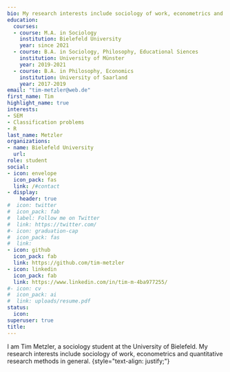 ```yaml
---
bio: My research interests include sociology of work, econometrics and quantitative methods.
education:
  courses:
  - course: M.A. in Sociology
    institution: Bielefeld University
    year: since 2021
  - course: B.A. in Sociology, Philosophy, Educational Siences
    institution: University of Münster
    year: 2019-2021
  - course: B.A. in Philosophy, Economics
    institution: University of Saarland
    year: 2017-2019
email: "tim-metzler@web.de"
first_name: Tim
highlight_name: true
interests:
- SEM
- Classification problems
- R
last_name: Metzler
organizations:
- name: Bielefeld University
  url: 
role: student
social:
- icon: envelope
  icon_pack: fas
  link: /#contact
- display:
    header: true
#  icon: twitter
#  icon_pack: fab
#  label: Follow me on Twitter
#  link: https://twitter.com/
#- icon: graduation-cap
#  icon_pack: fas
#  link: 
- icon: github
  icon_pack: fab
  link: https://github.com/tim-metzler
- icon: linkedin
  icon_pack: fab
  link: https://www.linkedin.com/in/tim-m-4ba977255/
#- icon: cv
#  icon_pack: ai
#  link: uploads/resume.pdf
status:
  icon: 
superuser: true
title: 
---
```


I am Tim Metzler, a sociology student at the University of Bielefeld. My research interests include sociology of work, econometrics and quantitative research methods in general.
{style="text-align: justify;"}
